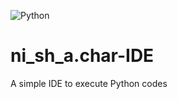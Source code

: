 ![Python](https://img.shields.io/badge/python-3670A0?style=for-the-badge&logo=python&logoColor=ffdd54)
# ni_sh_a.char-IDE
A simple IDE to execute Python codes
